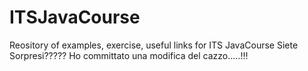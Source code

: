 # ITSJavaCourse
Reository of examples, exercise, useful links for ITS JavaCourse
Siete Sorpresi????? Ho committato una modifica del cazzo.....!!!
